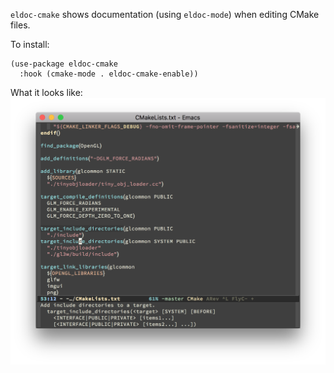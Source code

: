 `eldoc-cmake` shows documentation (using `eldoc-mode`) when editing
CMake files.

To install:
```
(use-package eldoc-cmake
  :hook (cmake-mode . eldoc-cmake-enable))
```

What it looks like:
![screenshot.png](screenshot.png)
